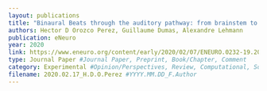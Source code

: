 ```yaml
---
layout: publications
title: "Binaural Beats through the auditory pathway: from brainstem to connectivity patterns"
authors: Hector D Orozco Perez, Guillaume Dumas, Alexandre Lehmann
publication: eNeuro
year: 2020
link: https://www.eneuro.org/content/early/2020/02/07/ENEURO.0232-19.2020
type: Journal Paper #Journal Paper, Preprint, Book/Chapter, Comment
category: Experimental #Opinion/Perspectives, Review, Computational, Social Cognitive and Affective Neuroscience, Experimental
filename: 2020.02.17_H.D.O.Perez #YYYY.MM.DD_F.Author
---
```

